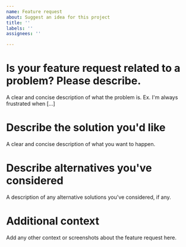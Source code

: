 ```yaml
---
name: Feature request
about: Suggest an idea for this project
title: ''
labels: ''
assignees: ''

---
```


# **Is your feature request related to a problem? Please describe.**
A clear and concise description of what the problem is. Ex. I'm always frustrated when [...]

# **Describe the solution you'd like**
A clear and concise description of what you want to happen.

# **Describe alternatives you've considered**
A description of any alternative solutions you've considered, if any.

# **Additional context**
Add any other context or screenshots about the feature request here.
